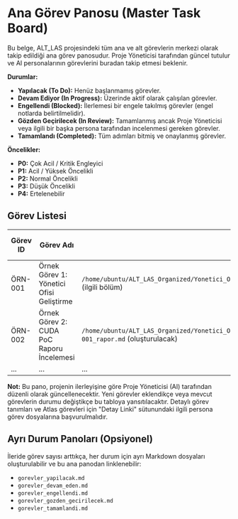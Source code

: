 # Ana Görev Panosu (Master Task Board)

Bu belge, ALT_LAS projesindeki tüm ana ve alt görevlerin merkezi olarak takip edildiği ana görev panosudur. Proje Yöneticisi tarafından güncel tutulur ve AI personalarının görevlerini buradan takip etmesi beklenir.

**Durumlar:**
*   **Yapılacak (To Do):** Henüz başlanmamış görevler.
*   **Devam Ediyor (In Progress):** Üzerinde aktif olarak çalışılan görevler.
*   **Engellendi (Blocked):** İlerlemesi bir engele takılmış görevler (engel notlarda belirtilmelidir).
*   **Gözden Geçirilecek (In Review):** Tamamlanmış ancak Proje Yöneticisi veya ilgili bir başka persona tarafından incelenmesi gereken görevler.
*   **Tamamlandı (Completed):** Tüm adımları bitmiş ve onaylanmış görevler.

**Öncelikler:**
*   **P0:** Çok Acil / Kritik Engleyici
*   **P1:** Acil / Yüksek Öncelikli
*   **P2:** Normal Öncelikli
*   **P3:** Düşük Öncelikli
*   **P4:** Ertelenebilir

## Görev Listesi

| Görev ID | Görev Adı                                      | Detay Linki (Persona Görev Dosyası)                                                                 | Atanan Persona                               | Durum         | Öncelik | Bağımlılıklar (Görev ID) | Tahmini Efor (gün) | Gerçekleşen Efor (gün) | Başlangıç Tarihi | Bitiş Tarihi | Notlar                                                                 |
|----------|------------------------------------------------|-----------------------------------------------------------------------------------------------------|----------------------------------------------|---------------|---------|--------------------------|--------------------|------------------------|------------------|--------------|------------------------------------------------------------------------|
| ÖRN-001  | Örnek Görev 1: Yönetici Ofisi Geliştirme       | `/home/ubuntu/ALT_LAS_Organized/Yonetici_Ofisi/Persona_Ofisleri/Proje_Yoneticisi_Ofisi/Calisma_Dosyalari/project_manager_detailed_cuda_tasks.md` (ilgili bölüm) | Proje Yöneticisi (AI)                        | Devam Ediyor  | P1      | -                        | 3                  | -                      | 2025-05-14       |              | Yönetici Ofisi özelliklerinin implementasyonu.                         |
| ÖRN-002  | Örnek Görev 2: CUDA PoC Raporu İncelemesi      | `/home/ubuntu/ALT_LAS_Organized/Yonetici_Ofisi/Persona_Ofisleri/Kidemli_Backend_Gelistirici_Ahmet_Celik_Ofisi/Raporlar/AG-BE-POCREPORT-001_rapor.md` (oluşturulacak) | Yazılım Mimarı (Elif Yılmaz)                 | Yapılacak     | P2      | BE-POC-001               | 1                  | -                      |                  |              | Backend PoC raporunun mimari açıdan değerlendirilmesi.                 |
| ...      | ...                                            | ...                                                                                                 | ...                                          | ...           | ...     | ...                      | ...                | ...                    | ...              | ...          | ...                                                                    |

**Not:** Bu pano, projenin ilerleyişine göre Proje Yöneticisi (AI) tarafından düzenli olarak güncellenecektir. Yeni görevler eklendikçe veya mevcut görevlerin durumu değiştikçe bu tabloya yansıtılacaktır. Detaylı görev tanımları ve Atlas görevleri için "Detay Linki" sütunundaki ilgili persona görev dosyalarına başvurulmalıdır.

## Ayrı Durum Panoları (Opsiyonel)

İleride görev sayısı arttıkça, her durum için ayrı Markdown dosyaları oluşturulabilir ve bu ana panodan linklenebilir:
*   `gorevler_yapilacak.md`
*   `gorevler_devam_eden.md`
*   `gorevler_engellendi.md`
*   `gorevler_gozden_gecirilecek.md`
*   `gorevler_tamamlandi.md`

